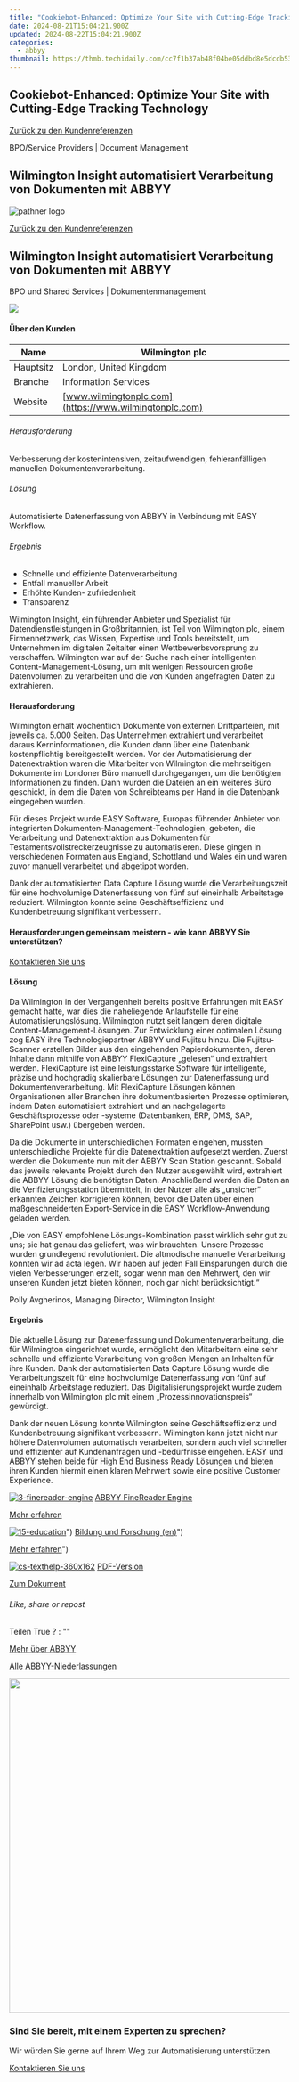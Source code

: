 ```yaml
---
title: "Cookiebot-Enhanced: Optimize Your Site with Cutting-Edge Tracking Technology"
date: 2024-08-21T15:04:21.900Z
updated: 2024-08-22T15:04:21.900Z
categories:
  - abbyy
thumbnail: https://thmb.techidaily.com/cc7f1b37ab48f04be05ddbd8e5dcdb53a3b08ee536102fa45e6319038a39015f.jpg
---
```


## Cookiebot-Enhanced: Optimize Your Site with Cutting-Edge Tracking Technology

[Zurück zu den Kundenreferenzen](https://tools.techidaily.com/abbyy/products/)

BPO/Service Providers | Document Management

## Wilmington Insight automatisiert Verarbeitung von Dokumenten mit ABBYY

![pathner logo](https://content.abbyy.com/-/media/project/abbyy/abbyy/logos-white/de/70313.png?h=40&iar=0&w=120)

[Zurück zu den Kundenreferenzen](https://tools.techidaily.com/abbyy/products/)

## Wilmington Insight automatisiert Verarbeitung von Dokumenten mit ABBYY

BPO und Shared Services | Dokumentenmanagement 

![](https://static1.abbyy.com/abbyycommedia/15362/cs-texthelp-556x303.jpg) 

#### Über den Kunden

| Name      | Wilmington plc                                         |
| --------- | ------------------------------------------------------ |
| Hauptsitz | London, United Kingdom                                 |
| Branche   | Information Services                                   |
| Website   | [www.wilmingtonplc.com](https://www.wilmingtonplc.com) |

###### Herausforderung

Verbesserung der kostenintensiven, zeitaufwendigen, fehleranfälligen manuellen Dokumentenverarbeitung.

###### Lösung

Automatisierte Datenerfassung von ABBYY in Verbindung mit EASY Workflow.

###### Ergebnis

* Schnelle und effiziente Datenverarbeitung
* Entfall manueller Arbeit
* Erhöhte Kunden- zufriedenheit
* Transparenz

Wilmington Insight, ein führender Anbieter und Spezialist für Datendienstleistungen in Großbritannien, ist Teil von Wilmington plc, einem Firmennetzwerk, das Wissen, Expertise und Tools bereitstellt, um Unternehmen im digitalen Zeitalter einen Wettbewerbsvorsprung zu verschaffen. Wilmington war auf der Suche nach einer intelligenten Content-Management-Lösung, um mit wenigen Ressourcen große Datenvolumen zu verarbeiten und die von Kunden angefragten Daten zu extrahieren.

#### Herausforderung

Wilmington erhält wöchentlich Dokumente von externen Drittparteien, mit jeweils ca. 5.000 Seiten. Das Unternehmen extrahiert und verarbeitet daraus Kerninformationen, die Kunden dann über eine Datenbank kostenpflichtig bereitgestellt werden. Vor der Automatisierung der Datenextraktion waren die Mitarbeiter von Wilmington die mehrseitigen Dokumente im Londoner Büro manuell durchgegangen, um die benötigten Informationen zu finden. Dann wurden die Dateien an ein weiteres Büro geschickt, in dem die Daten von Schreibteams per Hand in die Datenbank eingegeben wurden.

Für dieses Projekt wurde EASY Software, Europas führender Anbieter von integrierten Dokumenten-Management-Technologien, gebeten, die Verarbeitung und Datenextraktion aus Dokumenten für Testamentsvollstreckerzeugnisse zu automatisieren. Diese gingen in verschiedenen Formaten aus England, Schottland und Wales ein und waren zuvor manuell verarbeitet und abgetippt worden.

Dank der automatisierten Data Capture Lösung wurde die Verarbeitungszeit für eine hochvolumige Datenerfassung von fünf auf eineinhalb Arbeitstage reduziert. Wilmington konnte seine Geschäftseffizienz und Kundenbetreuung signifikant verbessern.

#### Herausforderungen gemeinsam meistern - wie kann ABBYY Sie unterstützen?  

[Kontaktieren Sie uns](https://tools.techidaily.com/abbyy/products/) 

#### Lösung

Da Wilmington in der Vergangenheit bereits positive Erfahrungen mit EASY gemacht hatte, war dies die naheliegende Anlaufstelle für eine Automatisierungslösung. Wilmington nutzt seit langem deren digitale Content-Management-Lösungen. Zur Entwicklung einer optimalen Lösung zog EASY ihre Technologiepartner ABBYY und Fujitsu hinzu. Die Fujitsu-Scanner erstellen Bilder aus den eingehenden Papierdokumenten, deren Inhalte dann mithilfe von ABBYY FlexiCapture „gelesen“ und extrahiert werden. FlexiCapture ist eine leistungsstarke Software für intelligente, präzise und hochgradig skalierbare Lösungen zur Datenerfassung und Dokumentenverarbeitung. Mit FlexiCapture Lösungen können Organisationen aller Branchen ihre dokumentbasierten Prozesse optimieren, indem Daten automatisiert extrahiert und an nachgelagerte Geschäftsprozesse oder -systeme (Datenbanken, ERP, DMS, SAP, SharePoint usw.) übergeben werden.

Da die Dokumente in unterschiedlichen Formaten eingehen, mussten unterschiedliche Projekte für die Datenextraktion aufgesetzt werden. Zuerst werden die Dokumente nun mit der ABBYY Scan Station gescannt. Sobald das jeweils relevante Projekt durch den Nutzer ausgewählt wird, extrahiert die ABBYY Lösung die benötigten Daten. Anschließend werden die Daten an die Verifizierungsstation übermittelt, in der Nutzer alle als „unsicher“ erkannten Zeichen korrigieren können, bevor die Daten über einen maßgeschneiderten Export-Service in die EASY Workflow-Anwendung geladen werden.

 „Die von EASY empfohlene Lösungs-Kombination passt wirklich sehr gut zu uns; sie hat genau das geliefert, was wir brauchten. Unsere Prozesse wurden grundlegend revolutioniert. Die altmodische manuelle Verarbeitung konnten wir ad acta legen. Wir haben auf jeden Fall Einsparungen durch die vielen Verbesserungen erzielt, sogar wenn man den Mehrwert, den wir unseren Kunden jetzt bieten können, noch gar nicht berücksichtigt.“

 Polly Avgherinos, Managing Director, Wilmington Insight

#### Ergebnis

Die aktuelle Lösung zur Datenerfassung und Dokumentenverarbeitung, die für Wilmington eingerichtet wurde, ermöglicht den Mitarbeitern eine sehr schnelle und effiziente Verarbeitung von großen Mengen an Inhalten für ihre Kunden. Dank der automatisierten Data Capture Lösung wurde die Verarbeitungszeit für eine hochvolumige Datenerfassung von fünf auf eineinhalb Arbeitstage reduziert. Das Digitalisierungsprojekt wurde zudem innerhalb von Wilmington plc mit einem „Prozessinnovationspreis“ gewürdigt.

Dank der neuen Lösung konnte Wilmington seine Geschäftseffizienz und Kundenbetreuung signifikant verbessern. Wilmington kann jetzt nicht nur höhere Datenvolumen automatisch verarbeiten, sondern auch viel schneller und effizienter auf Kundenanfragen und -bedürfnisse eingehen. EASY und ABBYY stehen beide für High End Business Ready Lösungen und bieten ihren Kunden hiermit einen klaren Mehrwert sowie eine positive Customer Experience.

[![3-finereader-engine](https://static2.abbyy.com/abbyycommedia/14346/3-finereader-engine.jpg)](https://tools.techidaily.com/abbyy/products/) [ABBYY FineReader Engine](https://tools.techidaily.com/abbyy/products/) 

[Mehr erfahren](https://tools.techidaily.com/abbyy/products/) 

[![15-education](https://static1.abbyy.com/abbyycommedia/14365/15-education.jpg)](https://tools.techidaily.com/abbyy/products/)") [Bildung und Forschung (en)](https://tools.techidaily.com/abbyy/products/)") 

[Mehr erfahren](https://tools.techidaily.com/abbyy/products/)") 

[![cs-texthelp-360x162](https://static2.abbyy.com/abbyycommedia/15361/cs-texthelp-360x162.jpg)](https://static5.abbyy.com/abbyycommedia/8184/fallstudie-texthelp-bildungswesen-de.pdf "PDF-Version") [PDF-Version](https://static5.abbyy.com/abbyycommedia/8184/fallstudie-texthelp-bildungswesen-de.pdf "PDF-Version") 

[Zum Dokument](https://static5.abbyy.com/abbyycommedia/8184/fallstudie-texthelp-bildungswesen-de.pdf "PDF-Version") 

###### Like, share or repost

Teilen  True ?  : "" 

[Mehr über ABBYY](https://tools.techidaily.com/abbyy/products/) 

[Alle ABBYY-Niederlassungen](https://tools.techidaily.com/abbyy/products/) 

<!-- affiliate ads begin -->
<a href="https://appsumo.8odi.net/c/5597632/2068416/7443" target="_top" id="2068416"><img src="//a.impactradius-go.com/display-ad/7443-2068416" border="0" alt="" width="1200" height="600"/></a><img height="0" width="0" src="https://appsumo.8odi.net/i/5597632/2068416/7443" style="position:absolute;visibility:hidden;" border="0" />
<!-- affiliate ads end -->
### Sind Sie bereit, mit einem Experten zu sprechen?

Wir würden Sie gerne auf Ihrem Weg zur Automatisierung unterstützen.

[Kontaktieren Sie uns](https://tools.techidaily.com/abbyy/products/)

<ins class="adsbygoogle"
     style="display:block"
     data-ad-format="autorelaxed"
     data-ad-client="ca-pub-7571918770474297"
     data-ad-slot="1223367746"></ins>



<ins class="adsbygoogle"
     style="display:block"
     data-ad-client="ca-pub-7571918770474297"
     data-ad-slot="8358498916"
     data-ad-format="auto"
     data-full-width-responsive="true"></ins>

